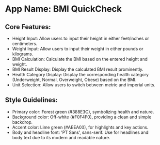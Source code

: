 # **App Name**: BMI QuickCheck

## Core Features:

- Height Input: Allow users to input their height in either feet/inches or centimeters.
- Weight Input: Allow users to input their weight in either pounds or kilograms.
- BMI Calculation: Calculate the BMI based on the entered height and weight.
- BMI Result Display: Display the calculated BMI result prominently.
- Health Category Display: Display the corresponding health category (Underweight, Normal, Overweight, Obese) based on the BMI.
- Unit Selection: Allow users to switch between metric and imperial units.

## Style Guidelines:

- Primary color: Forest green (#388E3C), symbolizing health and nature.
- Background color: Off-white (#F0F4F0), providing a clean and simple backdrop.
- Accent color: Lime green (#AEEA00), for highlights and key actions.
- Body and headline font: 'PT Sans', sans-serif. Use for headlines and body text due to its modern and readable nature.